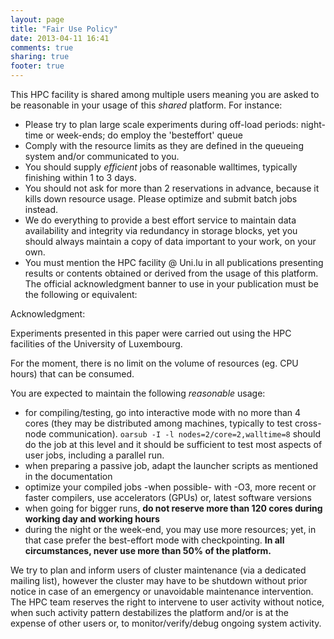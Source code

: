 ```yaml
---
layout: page
title: "Fair Use Policy"
date: 2013-04-11 16:41
comments: true
sharing: true
footer: true
---
```


This HPC facility is shared among multiple users meaning you are asked to be reasonable in your usage of this *shared* platform. For instance:

* Please try to plan large scale experiments during off-load periods: night-time or week-ends; do employ the 'besteffort' queue
* Comply with the resource limits as they are defined in the queueing system and/or communicated to you.
* You should supply *efficient* jobs of reasonable walltimes, typically finishing within 1 to 3 days.
* You should not ask for more than 2 reservations in advance, because it kills down resource usage. Please optimize and submit batch jobs instead.
* We do everything to provide a best effort service to maintain data availability and integrity via redundancy in storage blocks, yet you should always maintain a copy of data important to your work, on your own.
* You must mention the HPC facility @ Uni.lu in all publications presenting results or contents obtained or derived from the usage of this platform.
  The official acknowledgment banner to use in your publication must be the following or equivalent:

<div class="alert alert-error">
  <i class="icon-hand-right"></i>
Acknowledgment:

Experiments presented in this paper were carried out
using the HPC facilities of the University of Luxembourg.
</div>


For the moment, there is no limit on the volume of resources (eg. CPU hours) that can be consumed.

You are expected to maintain the following *reasonable* usage:

* for compiling/testing, go into interactive mode with no more than 4 cores (they may be distributed among machines, typically to test cross-node communication). `oarsub -I -l nodes=2/core=2,walltime=8` should do the job at this level and it should be sufficient to test most aspects of user jobs, including a parallel run.
* when preparing a passive job, adapt the launcher scripts as mentioned in the documentation
* optimize your compiled jobs -when possible- with -O3, more recent or faster compilers, use accelerators (GPUs) or, latest software versions
* when going for bigger runs, **do not reserve more than 120 cores during working day and working hours**
* during the night or the week-end, you may use more resources; yet, in that case prefer the best-effort mode with checkpointing.
  **In all circumstances, never use more than 50% of the platform.**


We try to plan and inform users of cluster maintenance (via a dedicated mailing list),
however the cluster may have to be shutdown without prior notice in case of an emergency
or unavoidable maintenance intervention. The HPC team reserves the right to intervene
to user activity without notice, when such activity pattern destabilizes the platform
and/or is at the expense of other users or, to monitor/verify/debug ongoing system activity.


